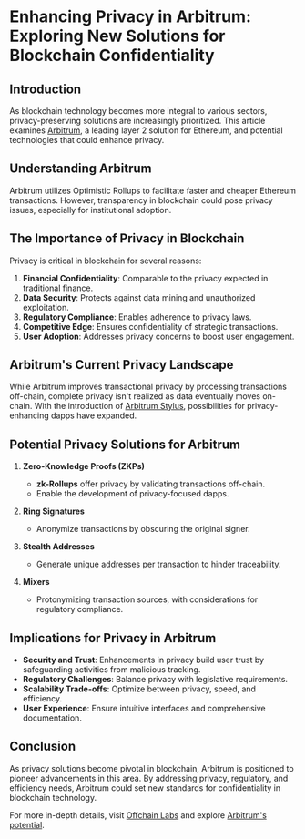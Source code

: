 # Enhancing Privacy in Arbitrum: Exploring New Solutions for Blockchain Confidentiality

## Introduction

As blockchain technology becomes more integral to various sectors, privacy-preserving solutions are increasingly prioritized. This article examines [Arbitrum](https://offchainlabs.com/), a leading layer 2 solution for Ethereum, and potential technologies that could enhance privacy.

## Understanding Arbitrum

Arbitrum utilizes Optimistic Rollups to facilitate faster and cheaper Ethereum transactions. However, transparency in blockchain could pose privacy issues, especially for institutional adoption.

## The Importance of Privacy in Blockchain

Privacy is critical in blockchain for several reasons:

1. **Financial Confidentiality**: Comparable to the privacy expected in traditional finance.
2. **Data Security**: Protects against data mining and unauthorized exploitation.
3. **Regulatory Compliance**: Enables adherence to privacy laws.
4. **Competitive Edge**: Ensures confidentiality of strategic transactions.
5. **User Adoption**: Addresses privacy concerns to boost user engagement.

## Arbitrum's Current Privacy Landscape

While Arbitrum improves transactional privacy by processing transactions off-chain, complete privacy isn't realized as data eventually moves on-chain. With the introduction of [Arbitrum Stylus](https://offchainlabs.com/blog/introducing-stylus/), possibilities for privacy-enhancing dapps have expanded.

## Potential Privacy Solutions for Arbitrum

1. **Zero-Knowledge Proofs (ZKPs)**
   - **zk-Rollups** offer privacy by validating transactions off-chain.
   - Enable the development of privacy-focused dapps.

2. **Ring Signatures**
   - Anonymize transactions by obscuring the original signer.

3. **Stealth Addresses**
   - Generate unique addresses per transaction to hinder traceability.

4. **Mixers**
   - Protonymizing transaction sources, with considerations for regulatory compliance.

## Implications for Privacy in Arbitrum

- **Security and Trust**: Enhancements in privacy build user trust by safeguarding activities from malicious tracking.
- **Regulatory Challenges**: Balance privacy with legislative requirements.
- **Scalability Trade-offs**: Optimize between privacy, speed, and efficiency.
- **User Experience**: Ensure intuitive interfaces and comprehensive documentation.

## Conclusion

As privacy solutions become pivotal in blockchain, Arbitrum is positioned to pioneer advancements in this area. By addressing privacy, regulatory, and efficiency needs, Arbitrum could set new standards for confidentiality in blockchain technology.

For more in-depth details, visit [Offchain Labs](https://offchainlabs.com/) and explore [Arbitrum's potential](https://offchainlabs.com/blog/).